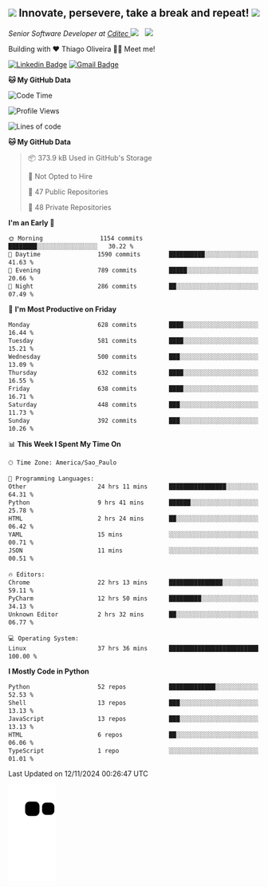 <h2><img src="https://emojis.slackmojis.com/emojis/images/1531849430/4246/blob-sunglasses.gif?1531849430" width="30"/> Innovate, persevere, take a break and repeat! <img src="https://media.giphy.com/media/12oufCB0MyZ1Go/giphy.gif" width="50"></h2>
<img align='right' src="https://media.giphy.com/media/M9gbBd9nbDrOTu1Mqx/giphy.gif" width="230">
<p><em>Senior Software Developer at <a href="https://www.cditec.com.br/">Cditec
</a><img src="https://media.giphy.com/media/WUlplcMpOCEmTGBtBW/giphy.gif" width="30"> 
</em></p>



Building with ❤️ Thiago Oliveira 👋🏽 Meet me!

[![Linkedin Badge](https://img.shields.io/badge/-Thiago-blue?style=flat-square&logo=Linkedin&logoColor=white&link=https://www.linkedin.com/in/tgmarinho/)](https://www.linkedin.com/in/thiagoceconelo/) 
[![Gmail Badge](https://img.shields.io/badge/-thiceconelo@gmail.com-c14438?style=flat-square&logo=Gmail&logoColor=white&link=mailto:thiceconelo@gmail.com)](mailto:thiceconelo@gmail.com)

</em></p>

<!-- <span style="height ">
![Anurag's GitHub stats](https://github-readme-stats.vercel.app/api?username=arthurspk&show_icons=true&theme=tokyonight)
</span> -->

**🐱 My GitHub Data** 
<!--START_SECTION:waka-->
![Code Time](http://img.shields.io/badge/Code%20Time-2%2C149%20hrs%2018%20mins-blue)

![Profile Views](http://img.shields.io/badge/Profile%20Views-0-blue)

![Lines of code](https://img.shields.io/badge/From%20Hello%20World%20I%27ve%20Written-5.2%20million%20lines%20of%20code-blue)

**🐱 My GitHub Data** 

> 📦 373.9 kB Used in GitHub's Storage 
 > 
> 🚫 Not Opted to Hire
 > 
> 📜 47 Public Repositories 
 > 
> 🔑 48 Private Repositories 
 > 
**I'm an Early 🐤** 

```text
🌞 Morning                1154 commits        ████████░░░░░░░░░░░░░░░░░   30.22 % 
🌆 Daytime                1590 commits        ██████████░░░░░░░░░░░░░░░   41.63 % 
🌃 Evening                789 commits         █████░░░░░░░░░░░░░░░░░░░░   20.66 % 
🌙 Night                  286 commits         ██░░░░░░░░░░░░░░░░░░░░░░░   07.49 % 
```
📅 **I'm Most Productive on Friday** 

```text
Monday                   628 commits         ████░░░░░░░░░░░░░░░░░░░░░   16.44 % 
Tuesday                  581 commits         ████░░░░░░░░░░░░░░░░░░░░░   15.21 % 
Wednesday                500 commits         ███░░░░░░░░░░░░░░░░░░░░░░   13.09 % 
Thursday                 632 commits         ████░░░░░░░░░░░░░░░░░░░░░   16.55 % 
Friday                   638 commits         ████░░░░░░░░░░░░░░░░░░░░░   16.71 % 
Saturday                 448 commits         ███░░░░░░░░░░░░░░░░░░░░░░   11.73 % 
Sunday                   392 commits         ███░░░░░░░░░░░░░░░░░░░░░░   10.26 % 
```


📊 **This Week I Spent My Time On** 

```text
🕑︎ Time Zone: America/Sao_Paulo

💬 Programming Languages: 
Other                    24 hrs 11 mins      ████████████████░░░░░░░░░   64.31 % 
Python                   9 hrs 41 mins       ██████░░░░░░░░░░░░░░░░░░░   25.78 % 
HTML                     2 hrs 24 mins       ██░░░░░░░░░░░░░░░░░░░░░░░   06.42 % 
YAML                     15 mins             ░░░░░░░░░░░░░░░░░░░░░░░░░   00.71 % 
JSON                     11 mins             ░░░░░░░░░░░░░░░░░░░░░░░░░   00.51 % 

🔥 Editors: 
Chrome                   22 hrs 13 mins      ███████████████░░░░░░░░░░   59.11 % 
PyCharm                  12 hrs 50 mins      █████████░░░░░░░░░░░░░░░░   34.13 % 
Unknown Editor           2 hrs 32 mins       ██░░░░░░░░░░░░░░░░░░░░░░░   06.77 % 

💻 Operating System: 
Linux                    37 hrs 36 mins      █████████████████████████   100.00 % 
```

**I Mostly Code in Python** 

```text
Python                   52 repos            █████████████░░░░░░░░░░░░   52.53 % 
Shell                    13 repos            ███░░░░░░░░░░░░░░░░░░░░░░   13.13 % 
JavaScript               13 repos            ███░░░░░░░░░░░░░░░░░░░░░░   13.13 % 
HTML                     6 repos             ██░░░░░░░░░░░░░░░░░░░░░░░   06.06 % 
TypeScript               1 repo              ░░░░░░░░░░░░░░░░░░░░░░░░░   01.01 % 
```




 Last Updated on 12/11/2024 00:26:47 UTC
<!--END_SECTION:waka-->

![Snake animation](https://github.com/rafaballerini/rafaballerini/blob/output/github-contribution-grid-snake.svg)


<!---
ceconelo/ceconelo is a ✨ special ✨ repository because its `README.md` (this file) appears on your GitHub profile.
You can click the Preview link to take a look at your changes.
--->
